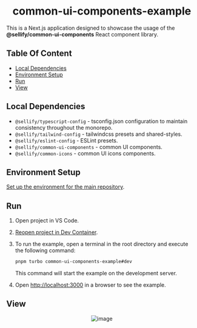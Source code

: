 <h1 align="center">
common-ui-components-example
</h1>

This is a Next.js application designed to showcase the usage of the **@sellify/common-ui-components** React component library.

## Table Of Content

- [Local Dependencies](#local-dependencies)
- [Environment Setup](#environment-setup)
- [Run](#run)
- [View](#view)

## Local Dependencies

- `@sellify/typescript-config` - tsconfig.json configuration to maintain consistency throughout the monorepo.
- `@sellify/tailwind-config` - tailwindcss presets and shared-styles.
- `@sellify/eslint-config` - ESLint presets.
- `@sellify/common-ui-components` - common UI components.
- `@sellify/common-icons` - common UI icons components.

## Environment Setup

[Set up the environment for the main repository](https://github.com/Xamarsia/sellify#environment-setup).

## Run

1. Open project in VS Code.
2. [Reopen project in Dev Container](https://code.visualstudio.com/docs/devcontainers/containers).
3. To run the example, open a terminal in the root directory and execute the following command:

   ```bash
   pnpm turbo common-ui-components-example#dev
   ```

   This command will start the example on the development server.

4. Open [http://localhost:3000](http://localhost:3000) in a browser to see the example.

## View

<p align="center">
    <img alt="image" src="https://github.com/user-attachments/assets/f1482c09-db9d-426b-a4f0-77d8f5432df9" />
</p>
